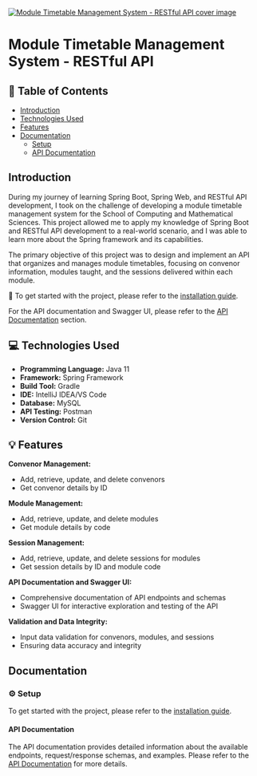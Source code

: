 
[![Module Timetable Management System - RESTful API cover image](./docs/cover.png)](https://app.swaggerhub.com/apis-docs/Esh07/Module-Timetable-Management-System-RESTful-API/1.0.0#/)
# Module Timetable Management System - RESTful API

## :page_facing_up: Table of Contents

- [Introduction](#introduction)
- [Technologies Used](#computer-technologies-used)
- [Features](#bulb-features)
- [Documentation](#gear-setup)
  - [Setup](#gear-setup)
  - [API Documentation](#api-documentation)

## Introduction

During my journey of learning Spring Boot, Spring Web, and RESTful API development, I took on the challenge of developing a module timetable management system for the School of Computing and Mathematical Sciences. This project allowed me to apply my knowledge of Spring Boot and RESTful API development to a real-world scenario, and I was able to learn more about the Spring framework and its capabilities.

The primary objective of this project was to design and implement an API that organizes and manages module timetables, focusing on convenor information, modules taught, and the sessions delivered within each module.

:book: To get started with the project, please refer to the [installation guide]().

For the API documentation and Swagger UI, please refer to the [API Documentation](https://app.swaggerhub.com/apis-docs/Esh07/Module-Timetable-Management-System-RESTful-API/1.0.0#/) section.

## :computer: Technologies Used

- **Programming Language:** Java 11
- **Framework:** Spring Framework
- **Build Tool:** Gradle
- **IDE:** IntelliJ IDEA/VS Code
- **Database:** MySQL
- **API Testing:** Postman
- **Version Control:** Git

## :bulb: Features

**Convenor Management:**

- Add, retrieve, update, and delete convenors
- Get convenor details by ID

**Module Management:**

- Add, retrieve, update, and delete modules
- Get module details by code

**Session Management:**

- Add, retrieve, update, and delete sessions for modules
- Get session details by ID and module code

**API Documentation and Swagger UI:**

- Comprehensive documentation of API endpoints and schemas
- Swagger UI for interactive exploration and testing of the API

**Validation and Data Integrity:**

- Input data validation for convenors, modules, and sessions
- Ensuring data accuracy and integrity

## Documentation

### :gear: Setup

To get started with the project, please refer to the [installation guide]().

#### API Documentation

The API documentation provides detailed information about the available endpoints, request/response schemas, and examples. Please refer to the [API Documentation](https://app.swaggerhub.com/apis-docs/Esh07/Module-Timetable-Management-System-RESTful-API/1.0.0#/) for more details.
